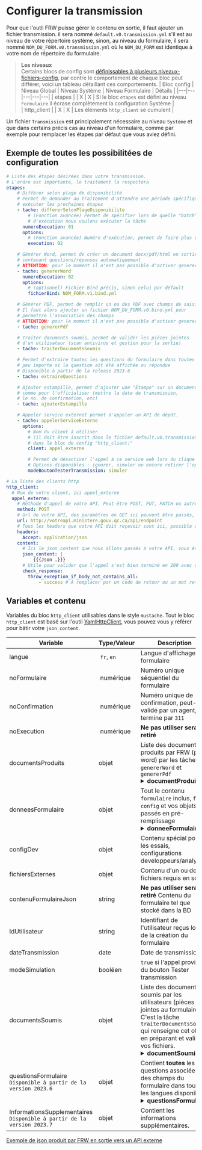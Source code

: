 # Configurer la transmission

Pour que l'outil FRW puisse gérer le contenu en sortie, il faut ajouter un fichier transmission. il sera nommé `default.v0.transmission.yml` s'il est au niveau de votre répertoire système, sinon, au niveau du formulaire, il sera nommé `NOM_DU_FORM.v0.transmission.yml` où le `NOM_DU_FORM` est identique à votre nom de répertoire du formulaire.


> **Les niveaux**\
> Certains blocs de config sont [définissables à plusieurs niveaux-fichiers-config](niveaux-fichiers-config.md), par contre le comportement de chaque bloc peut différer, voici un tableau détaillant ces comportements. 
>| Bloc config  | Niveau Global | Niveau Système | Niveau Formulaire  |   Détails |
>|---|---|---|---|---|
>| etapes  |   |  X  | X  | Si le bloc `etapes` est défini au niveau `Formulaire` il écrase complètement la configuration Système |   
>| http_client  |   | X  | X  | Les éléments `http_client` se cumulent  |


Un fichier `Transmission` est principalement nécessaire au niveau `Système` et que dans certains précis cas au niveau d'un formulaire, comme par exemple pour remplacer les étapes par défaut que vous aviez défini.

## Exemple de toutes les possibilitées de configuration
```yaml
# Liste des étapes désirées dans votre transmission.
# L'ordre est importante, le traitement la respectera
etapes:  
    # Différer selon plage de disponibilité
    # Permet de demander au traitement d'attendre une période spécifique pour
    # exécuter les prochaines étapes
    - tache: differerSelonPlageDisponibilite
        # (Fonction avancée) Permet de spécifier lors de quelle "batch" 
        # d'exécution nous voulons exécuter la tâche 
      numeroExecution: 01
      options:
        # (Fonction avancée) Numéro d'exécution, permet de faire plus d'une batch d'appels 
        execution: 02

    # Générer Word, permet de créer un document docx/pdf/html en sortie
    # contenant questions/réponses automatiquement
    # ATTENTION: pour le moment il n'est pas possible d'activer genererPdf en même temps
    - tache: genererWord
      numeroExecution: 02
      options:
        # (optionnel) Fichier Bind précis, sinon celui par défault
        fichierBind: NOM_FORM.v1.bind.yml  

    # Générer PDF, permet de remplir un ou des PDF avec champs de saisies
    # Il faut alors ajouter un fichier NOM_DU_FORM.v0.bind.yml pour 
    # permettre l'association des champs
    # ATTENTION: pour le moment il n'est pas possible d'activer genererWord en même temps
    - tache: genererPdf

    # Traiter documents soumis, permet de valider les pièces jointes 
    # d'un utilisateur (scan antivirus et gestion pour la sortie)
    - tache: traiterDocumentsSoumis

    # Permet d'extraire toutes les questions du formulaire dans toutes les langues dans un objet "questionsFormulaire"
    # peu importe si la question ait été affichée ou répondue
    # Disponible à partir de la release 2023.6
    - tache: extraireQuestions

    # Ajouter estampille, permet d'ajouter une "Étampe" sur un document 
    # comme pour l'officialiser (mettre la date de transmission, 
    # le no. de confirmation, etc)
    - tache: ajouterEstampille

    # Appeler service externet permet d'appeler un API de dépôt.
    - tache: appelerServiceExterne
      options: 
        # Nom du client à utiliser
        # (il doit être inscrit dans le fichier default.v0.transmission.yml) 
        # dans le bloc de config "http_client:"
        client: appel_externe      

        # Permet de désactiver l'appel à ce service web lors du clique sur le bouton "Tester transmission" de l'interface des outils de développement
        # Options disponibles : ignorer, simuler ou encore retirer l'option pour que l'étape s'exécute sur le bouton tester transmission
        modeBoutonTesterTransmission: simuler 

# La liste des clients http
http_client:
  # Nom de votre client, ici appel_externe
  appel_externe:
    # Méthode d'appel de votre API, Peut-être POST, PUT, PATCH ou autre... normalement POST est le meilleur choix
    method: POST
    # Url de votre API, des paramètres en GET ici peuvent être passés, il est possible de mettre des variables aussi
    url: http://votreapi.ministere.gouv.qc.ca/api/endpoint
    # Tous les headers que votre API doit reçevoir sont ici, possible aussi de mettre des variables
    headers:
      Accept: application/json
    content:
      # Ici le json_content que nous allons passés à votre API, vous êtes libres de mettre la structure que vous voulez, {{{Json .}}} permet de tout "dumper" les variables de l'application vers votre API (voir Variables ci-dessous), utile aussi pour connaître les variables/objets disponibles
      json_content: |
          {{{Json .}}}
      # Utile pour valider que l'appel s'est bien terminé en 200 avec une validation du retour de contenu de votre API en prime
      check_response:
        throw_exception_if_body_not_contains_all:
            - success # À remplacer par un code de retour ou un mot retourné par votre api afin de valider que tout est concluant
``` 


## Variables et contenu

Variables du bloc `http_client` utilisables dans le style `mustache`. Tout le bloc `http_client` est basé sur l'outil [YamlHttpClient](https://github.com/anisite/YamlHttpClient), vous pouvez vous y référer pour bâtir votre `json_content`.

| Variable | Type/Valeur | Description |
| ---      |----         | ---         |
| langue | `fr`, `en`    | Langue d'affichage du formulaire |
| noFormulaire | numérique   | Numéro unique séquentiel du formulaire |
| noConfirmation | numérique  | Numéro unique de confirmation, peut-être validé par un agent, termine par ``311`` |
| noExecution | numérique  | **Ne pas utiliser sera retiré**|
| documentsProduits | objet | Liste des documents produits par FRW (pdf, word) par les tâches `genererWord` et `genererPdf` <details><summary>**documentProduit**</summary>**nom** : Le nom du document généré en sortie<br> **fichier** : Le contenu du fichier en ``base64``</details>|
| donneesFormulaire | objet | Tout le contenu ``formulaire`` inclus, `form`, `config` et vos objets passés en pré-remplissage<details><summary>**donneeFormulaire**</summary>**form** : Les données du formulaire<br> **config** : Certaines configurations<br> **AUTRES** : Vos objets personnalisés</details>|
| configDev | objet | Contenu spécial pour les essais, configurations developpeurs/analystes|
| fichiersExternes | objet | Contenu d'un ou des fichiers requis en sortie |
| contenuFormulaireJson | string | **Ne pas utiliser sera retiré** Contenu du formulaire tel que stocké dans la BD |
| IdUtilisateur| string |Identifiant de l'utilisateur reçus lors de la création du formulaire | 
| dateTransmission | date | Date de transmission | 
| modeSimulation | booléen | `true` si l'appel provient du bouton Tester transmission | 
| documentsSoumis | objet | Liste des documents soumis par les utilisateurs (pièces jointes au formulaire). C'est la tâche `traiterDocumentsSoumis` qui renseigne cet objet en préparant et validant vos fichiers. <details><summary>**documentSoumis**</summary>Il s'agit d'un dictionnaire contenant comme clée le nom du ``champ pièce jointe`` et comme valeur un tableau d'objet. <br>Chaque objet contient alors:<br>**url** : Le nom du fichier à utiliser tel quel lors de l'appel à l'API `Telecharger`.<br>**name** : Le nom de la pièce jointe et son type (ex: ``GrpPJCertificatNaissance_0_PJCertificatNaissance.pdf``)<br>**AUTRES** : Les métadonnées (extraites automatiquement, il s'agit des autres champs dans le même groupe qui sont convertis comme métadonnées automatiquement ex: `LigneAffaire`, `TypeDocument`)</details>|
| questionsFormulaire <br> `Disponible à partir de la version 2023.6` | objet | Contient **toutes** les questions associées à des champs du formulaire dans toutes les langues disponibles.<details><summary>**questionsFormulaire**</summary>Il s'agit d'un dictionnaire contenant comme clée l'identifiant de la question et comme valeur un tableau d'objet. <br>Chaque objet contient alors:<br>**label** : Le libellé de la question. <br> **options** : Le libellé des choix pour les questions à choix multiples.<br> **components** : Contient une structure de **label** et **options**. Il s'applique lorsqu'on a des libellés dans un groupe.</details>|
| InformationsSupplementaires `Disponible à partir de la version 2023.7` | objet | Contient les informations supplémentaires.


[Exemple de json produit par FRW en sortie vers un API externe](exemple-json-appeler-service-web.md)
